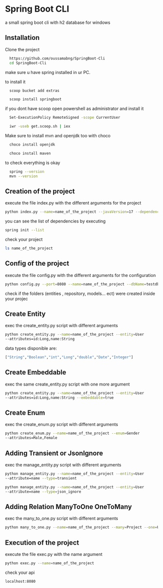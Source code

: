 
# Spring Boot CLI

a small spring boot cli with h2 database for windows



## Installation

Clone the project

```bash
  https://github.com/oussamabng/SpringBoot-Cli
  cd SpringBoot-Cli

```
make sure u have spring installed in ur PC.

to install it

```bash
  scoop bucket add extras
```
```bash
  scoop install springboot
```

if you dont have scoop open powershell as administrator and install it
```bash
  Set-ExecutionPolicy RemoteSigned -scope CurrentUser
```
```bash
  iwr -useb get.scoop.sh | iex
```
Make sure to install mvn and openjdk too with choco
```bash
  choco install openjdk
```
```bash
  choco install maven
```

to check everything is okay
```bash
  spring --version
  mvn --version
```
## Creation of the project

execute the file index.py with the different arguments for the project

```bash
python index.py --name=name_of_the_project --javaVersion=17 --dependencies=data-rest,web,lombok,data-jpa,h2

```

you can see the list of dependencies by executing

```bash
spring init --list
```

check your project

```bash
ls name_of_the_project
```

## Config of the project
execute the file config.py with the different arguments for the configuration

```bash
python config.py --port=8080 --name=name_of_the_project --dbName=testdb

```


check if the folders (entities , repository, models... ect) were created inside your projec

## Create Entity

exec the create_entity.py script with different arguments

```bash
python create_entity.py --name=name_of_the_project --entity=User 
--attributes=id:Long,name:String
```

data types disponible are:
```bash
["String","Boolean","int","Long","double","Date","Integer"]
```

## Create Embeddable
exec the same create_entity.py script with one more argument
```bash
python create_entity.py --name=name_of_the_project --entity=User 
--attributes=id:Long,name:String --embeddable=true
```

## Create Enum
exec the create_enum.py script with different arguments
```bash
python create_enum.py --name=name_of_the_project --enum=Gender 
--attributes=Male,Female
```
## Adding Transient or JsonIgnore
exec the manage_entity.py script with different arguments
```bash
python manage_entity.py --name=name_of_the_project --entity=User 
--attribute=name --type=transient
```
```bash
python manage_entity.py --name=name_of_the_project --entity=User 
--attribute=name --type=json_ignore
```
## Adding Relation ManyToOne OneToMany
exec the many_to_one.py script with different arguments
```bash
python many_to_one.py --name=name_of_the_project --many=Project --one=User --type=LAZY
```

## Execution of the project
execute the file exec.py with the name argument

```bash
python exec.py --name=name_of_the_project
```

check your api

```url
localhost:8080
```
